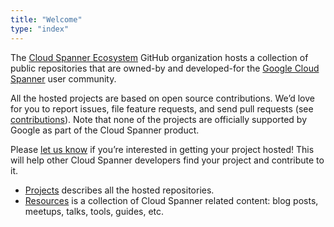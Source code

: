 ```yaml
---
title: "Welcome"
type: "index"
---
```


The [Cloud Spanner Ecosystem](https://github.com/cloudspannerecosystem)
GitHub organization hosts a collection of public
repositories that are owned-by and
developed-for the [Google Cloud Spanner](https://cloud.google.com/spanner)
user community.

All the hosted projects are based on open source contributions.
We’d love for you to report issues, file feature requests,
and send pull requests (see [contributions](/contributing)).
Note that none of the projects are officially supported by Google
as part of the Cloud Spanner product.

Please [let us know](https://gitter.im/cloudspannerecosystem/community)
if you’re interested in getting your project hosted! This will help other
Cloud Spanner developers find your project and contribute to it.

* [Projects](/projects) describes all the hosted repositories.
* [Resources](/resources) is a collection of Cloud Spanner related content:
  blog posts, meetups, talks, tools, guides, etc.
